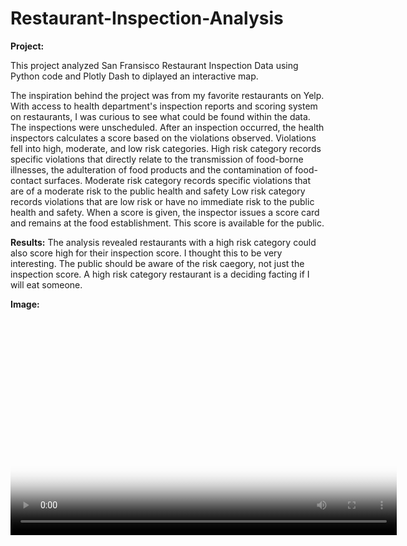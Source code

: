 # Restaurant-Inspection-Analysis
**Project:** 

This project analyzed San Fransisco Restaurant Inspection Data using Python code and Plotly Dash to diplayed an interactive map. 

The inspiration behind the project was from my favorite restaurants on Yelp. With access to health department's inspection reports and scoring system on restaurants, I was curious to see what could be found within the data. The inspections were unscheduled. After an inspection occurred, the health inspectors calculates a score based on the violations observed. Violations fell into high, moderate, and low risk categories. High risk category records specific violations that directly relate to the transmission of food-borne illnesses, the adulteration of food products and the contamination of food-contact surfaces. Moderate risk category records specific violations that are of a moderate risk to the public health and safety Low risk category records violations that are low risk or have no immediate risk to the public health and safety. When a score is given, the inspector issues a score card and remains at the food establishment. This score is available for the public.

**Results:**
The analysis revealed restaurants with a high risk category could also score high for their inspection score. I thought this to be very interesting. The public should be aware of the risk caegory, not just the inspection score. A high risk category restaurant is a deciding facting if I will eat someone.   


**Image:**

<video poster="RestaurantInspectionAnalysisPlotlyDash.jpg" width="618" height="347" controls preload></video>
    <source src="RestaurantInspectionAnalysisPlotlyDash.mp4" media="only screen and (min-device-width: 568px)"></source> 
    <source src="RestaurantInspectionAnalysisPlotlyDash.iphone.mp4" media="only screen and (max-device-width: 568px)"></source> 
    <source src="RestaurantInspectionAnalysisPlotlyDash.webm"></source> 
</video>

 
